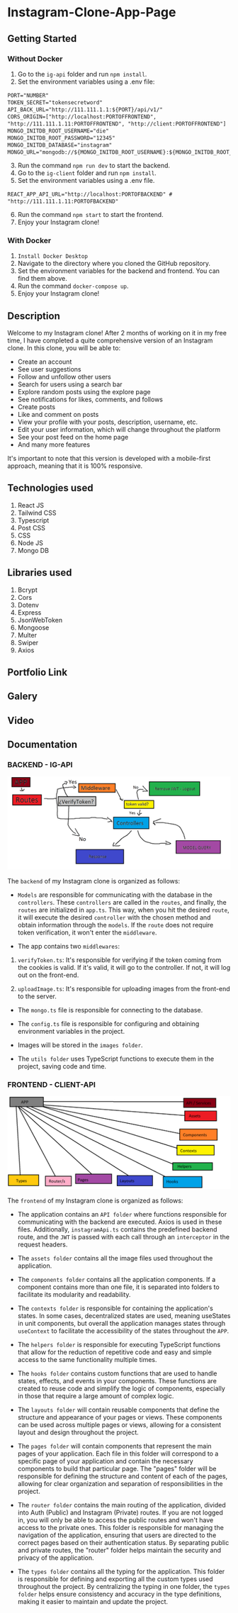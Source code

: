 # Instagram-Clone-App-Page

## Getting Started

### Without Docker

1. Go to the `ig-api` folder and run `npm install`.
2. Set the environment variables using a .env file:

```
PORT="NUMBER"
TOKEN_SECRET="tokensecretword"
API_BACK_URL="http://111.111.1.1:${PORT}/api/v1/"
CORS_ORIGIN=["http://localhost:PORTOFFRONTEND", "http://111.111.1.11:PORTOFFRONTEND", "http://client:PORTOFFRONTEND"]
MONGO_INITDB_ROOT_USERNAME="die"
MONGO_INITDB_ROOT_PASSWORD="12345"
MONGO_INITDB_DATABASE="instagram"
MONGO_URL="mongodb://${MONGO_INITDB_ROOT_USERNAME}:${MONGO_INITDB_ROOT_PASSWORD}@mongodb:27017/${MONGO_INITDB_DATABASE}"
```

3. Run the command `npm run dev` to start the backend.
4. Go to the `ig-client` folder and run `npm install`.
5. Set the environment variables using a .env file.

```
REACT_APP_API_URL="http://localhost:PORTOFBACKEND" # "http://111.111.1.11:PORTOFBACKEND"
```

6. Run the command `npm start` to start the frontend.
7. Enjoy your Instagram clone!

### With Docker

1. `Install Docker Desktop`
2. Navigate to the directory where you cloned the GitHub repository.
3. Set the environment variables for the backend and frontend. You can find them above.
4. Run the command `docker-compose up`.
5. Enjoy your Instagram clone!

## Description

Welcome to my Instagram clone! After 2 months of working on it in my free time, I have completed a quite comprehensive version of an Instagram clone. In this clone, you will be able to:

- Create an account
- See user suggestions
- Follow and unfollow other users
- Search for users using a search bar
- Explore random posts using the explore page
- See notifications for likes, comments, and follows
- Create posts
- Like and comment on posts
- View your profile with your posts, description, username, etc.
- Edit your user information, which will change throughout the platform
- See your post feed on the home page
- And many more features

It's important to note that this version is developed with a mobile-first approach, meaning that it is 100% responsive.

## Technologies used

1. React JS
2. Tailwind CSS
3. Typescript
4. Post CSS
5. CSS
6. Node JS
7. Mongo DB

## Libraries used

1. Bcrypt
2. Cors
3. Dotenv
4. Express
5. JsonWebToken
6. Mongoose
7. Multer
8. Swiper
9. Axios

## Portfolio Link

## Galery

## Video

## Documentation

### BACKEND - IG-API

![API](https://raw.githubusercontent.com/DiegoLibonati/Instagram-Clone-App-Page/87637c8b9c9662a2a1808c6d729ec4e0ac09c395/ig-client/src/assets/Documentation/api.png)

The `backend` of my Instagram clone is organized as follows:

- `Models` are responsible for communicating with the database in the `controllers`. These `controllers` are called in the `routes`, and finally, the `routes` are initialized in `app.ts`. This way, when you hit the desired `route`, it will execute the desired `controller` with the chosen method and obtain information through the `models`. If the `route` does not require token verification, it won't enter the `middleware`.

- The app contains two `middlewares`:

1. `verifyToken.ts`: It's responsible for verifying if the token coming from the cookies is valid. If it's valid, it will go to the controller. If not, it will log out on the front-end.

2. `uploadImage.ts`: It's responsible for uploading images from the front-end to the server.

- The `mongo.ts` file is responsible for connecting to the database.

- The `config.ts` file is responsible for configuring and obtaining environment variables in the project.

- Images will be stored in the `images folder`.

- The `utils folder` uses TypeScript functions to execute them in the project, saving code and time.

### FRONTEND - CLIENT-API

![CLIENT](https://raw.githubusercontent.com/DiegoLibonati/Instagram-Clone-App-Page/87637c8b9c9662a2a1808c6d729ec4e0ac09c395/ig-client/src/assets/Documentation/client.png)

The `frontend` of my Instagram clone is organized as follows:

- The application contains an `API folder` where functions responsible for communicating with the backend are executed. Axios is used in these files. Additionally, `instagramApi.ts` contains the predefined backend route, and the `JWT` is passed with each call through an `interceptor` in the request headers.

- The `assets folder` contains all the image files used throughout the application.

- The `components folder` contains all the application components. If a component contains more than one file, it is separated into folders to facilitate its modularity and readability.

- The `contexts folder` is responsible for containing the application's states. In some cases, decentralized states are used, meaning useStates in unit components, but overall the application manages states through `useContext` to facilitate the accessibility of the states throughout the `APP`.

- The `helpers folder` is responsible for executing TypeScript functions that allow for the reduction of repetitive code and easy and simple access to the same functionality multiple times.

- The `hooks folder` contains custom functions that are used to handle states, effects, and events in your components. These functions are created to reuse code and simplify the logic of components, especially in those that require a large amount of complex logic.

- The `layouts folder` will contain reusable components that define the structure and appearance of your pages or views. These components can be used across multiple pages or views, allowing for a consistent layout and design throughout the project.

- The `pages folder` will contain components that represent the main pages of your application. Each file in this folder will correspond to a specific page of your application and contain the necessary components to build that particular page. The "pages" folder will be responsible for defining the structure and content of each of the pages, allowing for clear organization and separation of responsibilities in the project.

- The `router folder` contains the main routing of the application, divided into Auth (Public) and Instagram (Private) routes. If you are not logged in, you will only be able to access the public routes and won't have access to the private ones. This folder is responsible for managing the navigation of the application, ensuring that users are directed to the correct pages based on their authentication status. By separating public and private routes, the "router" folder helps maintain the security and privacy of the application.

- The `types folder` contains all the typing for the application. This folder is responsible for defining and exporting all the custom types used throughout the project. By centralizing the typing in one folder, the `types folder` helps ensure consistency and accuracy in the type definitions, making it easier to maintain and update the project.
